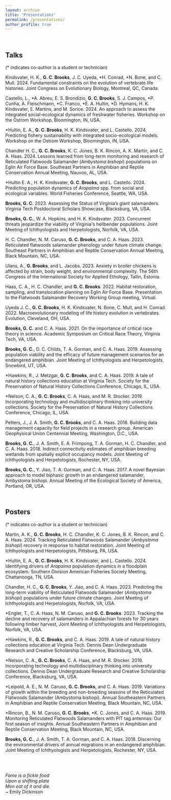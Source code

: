 ```yaml
---
layout: archive
title: "Presentations"
permalink: /presentations/
author_profile: true
---
```


<br />

## Talks 
(* indicates co-author is a student or technician)

Kindsvater, H. K., **G. C. Brooks**, J. C. Uyeda, *H. Conrad, *N. Bone, and C. Mull. 2024. Fundamental constraints on the evolution of vertebrate life histories. Joint Congress on Evolutionary Biology, Montreal, QC, Canada.

Castello, L., *A. Abreu, E. S. Brondizio, **G. C. Brooks**, S. J. Campos, *P. Cunha, A. Fleischmann, *C. Franco, *E. A. Hultin, *D. Hymans, H. K. Kindsvater, E. Martins, and M. Sorice. 2024. An approach to assess the integrated social-ecological dynamics of freshwater fisheries. Workshop on the Ostrom Workshop, Bloomington, IN, USA.

*Hultin, E. A., **G. C. Brooks**, H. K. Kindsvater, and L. Castello. 2024. Predicting fishery sustainability with integrated socio-ecological models. Workshop on the Ostrom Workshop, Bloomington, IN, USA.

Chandler H. C., **G. C. Brooks**, K. C. Jones, B. K. Rincon, A. K. Martin, and C. A. Haas. 2024. Lessons learned from long-term monitoring and research of Reticulated Flatwoods Salamander (_Ambystoma bishopi_) populations on Eglin Air Force Base. Southeast Partners in Amphibian and Reptile Conservation Annual Meeting, Nauvoo, AL, USA.

*Hultin E. A., H. K. Kindsvater, **G. C. Brooks**, and L. Castello. 2024. Predicting population dynamics of _Arapaima_ spp. from social and ecological variables. World Fisheries Conference, Seattle, WA, USA. 

**Brooks, G. C.** 2023. Assessing the Status of Virginia’s giant salamanders. Virginia Tech Postdoctoral Scholars Showcase, Blacksburg, VA, USA.

**Brooks, G. C.**, W. A. Hopkins, and H. K. Kindsvater. 2023. Concurrent threats jeopardize the viability of Virginia's hellbender populations. Joint Meeting of Ichthyologists and Herpetologists, Norfolk, VA, USA. 

H. C. Chandler, N. M. Caruso, **G. C. Brooks**, and C. A. Haas. 2023. Reticulated flatwoods salamander phenology under future climate change. Southeast Partners in Amphibian and Reptile Conservation Annual Meeting, Black Mountain, NC, USA.

Ulans, A., **G. Brooks**, and L. Jacobs. 2023. Anxiety in broiler chickens is affected by strain, body weight, and environmental complexity. The 56th Congress of the International Society for Applied Ethology, Tallin, Estonia.

Haas, C. A., H. C. Chandler, and **G. C. Brooks**. 2022. Habitat restoration, sampling, and translocation planning on Eglin Air Force Base.  Presentation to the Flatwoods Salamander Recovery Working Group meeting, Virtual.

Uyeda J. C., **G. C. Brooks**, H. K. Kindsvater, N. Bone, C. Mull, and H. Conrad. 2022. Macroevolutionary modeling of life history evolution in vertebrates. Evolution, Cleveland, OH, USA.

**Brooks, G. C.** and C. A. Haas. 2021. On the importance of critical race theory in science. Academic Symposium on Critical Race Theory, Virginia Tech, VA, USA.

**Brooks, G. C.**, D. C. Childs, T. A. Gorman, and C. A. Haas. 2019.  Assessing population viability and the efficacy of future management scenarios for an endangered amphibian. Joint Meeting of Ichthyologists and Herpetologists, Snowbird, UT, USA.

*Hawkins, R., J. Metzgar, **G. C. Brooks**, and C. A. Haas. 2019. A tale of natural history collections education at Virginia Tech. Society for the Preservation of Natural History Collections Conference, Chicago, IL, USA.

*Nelson, C. A., **G. C. Brooks**, C. A. Haas, and M. R. Stocker. 2019. Incorporating technology and multidisciplinary thinking into university collections. Society for the Preservation of Natural History Collections Conference, Chicago, IL, USA.

Petters, J., J. A. Smith, **G. C. Brooks**, and C. A. Haas. 2018. Building data management capacity for field projects in a research group. American Geophysical Union Centennial Meeting, Washington, D.C., USA.

**Brooks, G. C.**, J. A. Smith, E. A. Frimpong, T. A. Gorman, H. C. Chandler, and C. A. Haas. 2018. Indirect connectivity estimates of amphibian breeding wetlands from spatially explicit occupancy models. Joint Meeting of Ichthyologists and Herpetologists, Rochester, NY, USA.

**Brooks, G. C.**, Y. Jiao, T. A. Gorman, and C. A. Haas. 2017. A novel Bayesian approach to model biphasic growth in an endangered salamander, Ambystoma bishopi. Annual Meeting of the Ecological Society of America, Portland, OR, USA.

<br />

## Posters 
(* indicates co-author is a student or technician)

Martin, A. K., **G. C. Brooks**, H. C. Chandler, K. C. Jones, B. K. Rincon, and C. A. Haas. 2024. Tracking Reticulated Flatwoods Salamander (_Ambystoma bishopi_) recovery in response to habitat restoration. Joint Meeting of Ichthyologists and Herpetologists, Pittsburg, PA, USA.

*Hultin, E. A., **G. C. Brooks**, H. K. Kindsvater, and L. Castello. 2024. Identifying drivers of _Arapaima_ population dynamics in a floodplain ecosystem. Southern Division American Fisheries Society Meeting, Chattanooga, TN, USA.

Chandler, H. C., **G. C. Brooks**, Y. Jiao, and C. A. Haas. 2023. Predicting the long-term viability of Reticulated Flatwoods Salamander (_Ambystoma bishopi_) populations under future climate changes. Joint Meeting of Ichthyologists and Herpetologists, Norfolk, VA, USA. 

*Engler, T., C. A. Haas, N. M. Caruso, and **G. C. Brooks**. 2023. Tracking the decline and recovery of salamanders in Appalachian forests for 30 years following timber harvest, Joint Meeting of Ichthyologists and Herpetologists, Norfolk, VA, USA. 

*Hawkins, R., **G. C. Brooks**, and C. A. Haas. 2019. A tale of natural history collections education at Virginia Tech. Dennis Dean Undergraduate Research and Creative Scholarship Conference, Blacksburg, VA, USA.

*Nelson, C. A., **G. C. Brooks**, C. A. Haas, and M. R. Stocker. 2019. Incorporating technology and multidisciplinary thinking into university collections. Dennis Dean Undergraduate Research and Creative Scholarship Conference, Blacksburg, VA, USA.

*Leipold, A. E., N. M. Caruso, **G. C. Brooks**, and C. A. Haas. 2019. Variations of growth within the breeding and non-breeding seasons of the Reticulated Flatwoods Salamander (Ambystoma bishopi).  Annual Southeastern Partners in Amphibian and Reptile Conservation Meeting, Black Mountain, NC, USA.

*Rincon, B., N. M. Caruso, **G. C. Brooks**, *K. C. Jones, and C. A. Haas. 2019. Monitoring Reticulated Flatwoods Salamanders with PIT tag antennas: Our first season of insights. Annual Southeastern Partners in Amphibian and Reptile Conservation Meeting, Black Mountain, NC, USA.

**Brooks, G. C.**, J. A. Smith, T. A. Gorman, and C. A. Haas. 2018. Discerning the environmental drivers of annual migrations in an endangered amphibian. Joint Meeting of Ichthyologists and Herpetologists, Rochester, NY, USA.

<br />
<br />

_Fame is a fickle food\
Upon a shifting plate\
Men eat of it and die._\
 ~ Emily Dickinson
